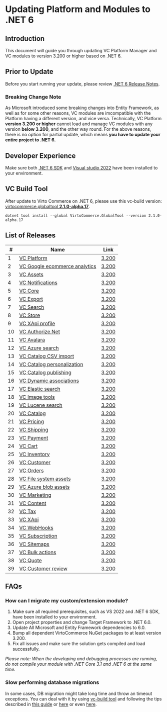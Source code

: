 # Updating Platform and Modules to .NET 6

## Introduction

This document will guide you through updating VC Platform Manager and VC modules to version 3.200 or higher based on .NET 6.

## Prior to Update
Before you start running your update, please review [.NET 6 Release Notes](https://github.com/dotnet/core/blob/main/release-notes/6.0/README.md).

### Breaking Change Note
As Microsoft introduced some breaking changes into Entity Framework, as well as for some other reasons, VC modules are imcompatible with the Platform having a different version, and vice versa.
Technically, VC Platform **version 3.200 or higher** cannot load and manage VC modules with any version **below 3.200**, and the other way round.
For the above reasons, there is no option for partial update, which means **you have to update your entire project to .NET 6.**

## Developer Experience
Make sure both [.NET 6 SDK](https://dotnet.microsoft.com/en-us/download/dotnet/6.0) and [Visual studio 2022](https://visualstudio.microsoft.com/vs/) have been installed to your environment.

## VC Build Tool
After update to Virto Commerce on .NET 6, please use this vc-build version: [virtocommerce.globaltool **2.1.0-alpha.17**](https://virtocommerce.com/docs/CLI-tools/introduction/).

```console
dotnet tool install --global VirtoCommerce.GlobalTool --version 2.1.0-alpha.17
```


## List of Releases
| # | Name | Link |
| --- | --- | --- |
| 1 | [VC Platform](https://github.com/VirtoCommerce/vc-platform) | [3.200](https://github.com/VirtoCommerce/vc-platform/releases/tag/3.200.0) |
| 2 | [VC Google ecommerce analytics](https://github.com/VirtoCommerce/vc-module-google-ecommerce-analytics) | [3.200](https://github.com/VirtoCommerce/vc-module-google-ecommerce-analytics/releases/tag/3.200.0) |
| 3 | [VC Assets](https://github.com/VirtoCommerce/vc-module-assets) | [3.200](https://github.com/VirtoCommerce/vc-module-assets/releases/tag/3.200.0) |
| 4 | [VC Notifications](https://github.com/VirtoCommerce/vc-module-notification) | [3.200](https://github.com/VirtoCommerce/vc-module-notification/releases/tag/3.200.0) |
| 5 | [VC Core](https://github.com/VirtoCommerce/vc-module-core) | [3.200](https://github.com/VirtoCommerce/vc-module-core/releases/tag/3.200.0) |
| 6 | [VC Export](https://github.com/VirtoCommerce/vc-module-export) | [3.200](https://github.com/VirtoCommerce/vc-module-export/releases/tag/3.200.0) |
| 7 | [VC Search](https://github.com/VirtoCommerce/vc-module-search) | [3.200](https://github.com/VirtoCommerce/vc-module-search/releases/tag/3.200.0) |
| 8 | [VC Store](https://github.com/VirtoCommerce/vc-module-store) | [3.200](https://github.com/VirtoCommerce/vc-module-store/releases/tag/3.200.0) |
| 9 | [VC XApi profile](https://github.com/VirtoCommerce/vc-module-profile-experience-api) | [3.200](https://github.com/VirtoCommerce/vc-module-profile-experience-api/releases/tag/3.200.0) |
| 10 | [VC Authorize.Net](https://github.com/VirtoCommerce/vc-module-Authorize.Net) | [3.200](https://github.com/VirtoCommerce/vc-module-Authorize.Net/releases/tag/3.200.0) |
| 11 | [VC Avalara](https://github.com/VirtoCommerce/vc-module-avatax) | [3.200](https://github.com/VirtoCommerce/vc-module-avatax/releases/tag/3.200.0) |
| 12 | [VC Azure search](https://github.com/VirtoCommerce/vc-module-azure-search) | [3.200](https://github.com/VirtoCommerce/vc-module-azure-search/releases/tag/3.200.0) |
| 13 | [VC Catalog CSV import](https://github.com/VirtoCommerce/vc-module-catalog-csv-import) | [3.200](https://github.com/VirtoCommerce/vc-module-catalog-csv-import/releases/tag/3.200.0) |
| 14 | [VC Catalog personalization](https://github.com/VirtoCommerce/vc-module-catalog-personalization) | [3.200](https://github.com/VirtoCommerce/vc-module-catalog-personalization/releases/tag/3.200.0) |
| 15 | [VC Catalog publishing](https://github.com/VirtoCommerce/vc-module-catalog-publishing) | [3.200](https://github.com/VirtoCommerce/vc-module-catalog-publishing/releases/tag/3.200.0) |
| 16 | [VC Dynamic associations](https://github.com/VirtoCommerce/vc-module-dynamic-associations) | [3.200](https://github.com/VirtoCommerce/vc-module-dynamic-associations/releases/tag/3.200.0) |
| 17 | [VC Elastic search](https://github.com/VirtoCommerce/vc-module-elastic-search) | [3.200](https://github.com/VirtoCommerce/vc-module-elastic-search/releases/tag/3.200.0) |
| 18 | [VC Image tools](https://github.com/VirtoCommerce/vc-module-image-tools) | [3.200](https://github.com/VirtoCommerce/vc-module-image-tools/releases/tag/3.200.0) |
| 19 | [VC Lucene search](https://github.com/VirtoCommerce/vc-module-lucene-search) | [3.200](https://github.com/VirtoCommerce/vc-module-lucene-search/releases/tag/3.200.0) |
| 20 | [VC Catalog](https://github.com/VirtoCommerce/vc-module-catalog) | [3.200](https://github.com/VirtoCommerce/vc-module-catalog/releases/tag/3.200.0) |
| 21 | [VC Pricing](https://github.com/VirtoCommerce/vc-module-pricing) | [3.200](https://github.com/VirtoCommerce/vc-module-pricing/releases/tag/3.200.0) |
| 22 | [VC Shipping](https://github.com/VirtoCommerce/vc-module-shipping) | [3.200](https://github.com/VirtoCommerce/vc-module-shipping/releases/tag/3.200.0) |
| 23 | [VC Payment](https://github.com/VirtoCommerce/vc-module-payment) | [3.200](https://github.com/VirtoCommerce/vc-module-payment/releases/tag/3.200.0) |
| 24 | [VC Cart](https://github.com/VirtoCommerce/vc-module-cart) | [3.200](https://github.com/VirtoCommerce/vc-module-cart/releases/tag/3.200.0) |
| 25 | [VC Inventory](https://github.com/VirtoCommerce/vc-module-inventory) | [3.200](https://github.com/VirtoCommerce/vc-module-inventory/releases/tag/3.200.0) |
| 26 | [VC Customer](https://github.com/VirtoCommerce/vc-module-customer) | [3.200](https://github.com/VirtoCommerce/vc-module-customer/releases/tag/3.200.0) |
| 27 | [VC Orders](https://github.com/VirtoCommerce/vc-module-order) | [3.200](https://github.com/VirtoCommerce/vc-module-order/releases/tag/3.200.0) |
| 28 | [VC File system assets](https://github.com/VirtoCommerce/vc-module-filesystem-assets) | [3.200](https://github.com/VirtoCommerce/vc-module-filesystem-assets/releases/tag/3.200.0) |
| 29 | [VC Azure blob assets](https://github.com/VirtoCommerce/vc-module-azureblob-assets) | [3.200](https://github.com/VirtoCommerce/vc-module-azureblob-assets/releases/tag/3.200.0) |
| 30 | [VC Marketing](https://github.com/VirtoCommerce/vc-module-marketing) | [3.200](https://github.com/VirtoCommerce/vc-module-marketing/releases/tag/3.200.0) |
| 31 | [VC Content](https://github.com/VirtoCommerce/vc-module-content) | [3.200](https://github.com/VirtoCommerce/vc-module-content/releases/tag/3.200.0) |
| 32 | [VC Tax](https://github.com/VirtoCommerce/vc-module-tax) | [3.200](https://github.com/VirtoCommerce/vc-module-tax/releases/tag/3.200.0) |
| 33 | [VC XApi](https://github.com/VirtoCommerce/vc-module-experience-api) | [3.200](https://github.com/VirtoCommerce/vc-module-experience-api/releases/tag/3.200.0) |
| 34 | [VC WebHooks](https://github.com/VirtoCommerce/vc-module-webhooks) | [3.200](https://github.com/VirtoCommerce/vc-module-webhooks/releases/tag/3.200.0) |
| 35 | [VC Subscription](https://github.com/VirtoCommerce/vc-module-subscription) | [3.200](https://github.com/VirtoCommerce/vc-module-subscription/releases/tag/3.200.0) |
| 36 | [VC Sitemaps](https://github.com/VirtoCommerce/vc-module-sitemaps) | [3.200](https://github.com/VirtoCommerce/vc-module-sitemaps/releases/tag/3.200.0) |
| 37 | [VC Bulk actions](https://github.com/VirtoCommerce/vc-module-bulk-actions) | [3.200](https://github.com/VirtoCommerce/vc-module-bulk-actions/releases/tag/3.200.0) |
| 38 | [VC Quote](https://github.com/VirtoCommerce/vc-module-quote) | [3.200](https://github.com/VirtoCommerce/vc-module-quote/releases/tag/3.200.0) |
| 39 | [VC Customer review](https://github.com/VirtoCommerce/vc-module-customer-review) | [3.200](https://github.com/VirtoCommerce/vc-module-customer-review/releases/tag/3.200.0) |

## FAQs

### How can I migrate my custom/extension module?
1. Make sure all required prerequisites, such as VS 2022 and .NET 6 SDK, have been installed to your environment.
2. Open project properties and change Target Framework to .NET 6.0.
3. Update All Microsoft and Entity Framework dependencies to 6.0.
4. Bump all dependent VirtoCommerce NuGet packages to at least version 3.200.
5. Fix all issues and make sure the solution gets compiled and load successfully.

*Please note: When the developing and debugging processes are running, do not compile your module with .NET Core 3.1 and .NET 6 at the same time.*

### Slow performing database migrations
In some cases, DB migration might take long time and throw an timeout exceptions.
You can deal with it by using [vc-build tool](https://github.com/VirtoCommerce/vc-build) and following the tips described in [this guide](https://github.com/VirtoCommerce/vc-build/blob/main/src/VirtoCommerce.Build/GrabMigrator/samples/readme.md) or [here](https://docs.microsoft.com/en-us/ef/core/cli/dotnet#dotnet-ef-database-update) or even [here](https://docs.microsoft.com/en-us/ef/core/cli/dotnet#dotnet-ef-migrations-script).
